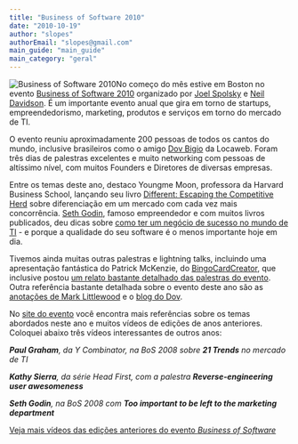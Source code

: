 ```yaml
---
title: "Business of Software 2010"
date: "2010-10-19"
author: "slopes"
authorEmail: "slopes@gmail.com"
main_guide: "main_guide"
main_category: "geral"
---
```


![Business of Software 2010](http://blog.businessofsoftware.org/design_images/bos_logo.png)No começo do mês estive em Boston no evento [Business of Software 2010](http://businessofsoftware.org/) organizado por [Joel Spolsky](http://www.joelonsoftware.com/) e [Neil Davidson](http://www.neildavidson.com/). É um importante evento anual que gira em torno de startups, empreendedorismo, marketing, produtos e serviços em torno do mercado de TI.

O evento reuniu aproximadamente 200 pessoas de todos os cantos do mundo, inclusive brasileiros como o amigo [Dov Bigio](http://gerentedeprodutos.com.br/) da Locaweb. Foram três dias de palestras excelentes e muito networking com pessoas de altíssimo nível, com muitos Founders e Diretores de diversas empresas.

Entre os temas deste ano, destaco Youngme Moon, professora da Harvard Business School, lançando seu livro [Different: Escaping the Competitive Herd](http://www.youngmemoon.com/ym/home.html) sobre diferenciação em um mercado com cada vez mais concorrência. [Seth Godin](http://sethgodin.typepad.com/), famoso empreendedor e com muitos livros publicados, deu dicas sobre [como ter um negócio de sucesso no mundo de TI](http://sethgodin.typepad.com/seths_blog/2010/10/the-business-of-software.html) - e porque a qualidade do seu software é o menos importante hoje em dia.

Tivemos ainda muitas outras palestras e lightning talks, incluindo uma apresentação fantástica do Patrick McKenzie, do [BingoCardCreator](http://www.bingocardcreator.com/), que inclusive postou [um relato bastante detalhado das palestras do evento](http://www.kalzumeus.com/2010/10/15/lessons-learned-at-business-of-software-2010/). Outra referência bastante detalhada sobre o evento deste ano são as [anotações de Mark Littlewood](http://thebln.com/2010/10/organised-notes-index-of-business-of-software-2010-talks/) e o [blog do Dov](http://gerentedeprodutos.com.br/category/bos2010/).

No [site do evento](http://businessofsoftware.org/) você encontra mais referências sobre os temas abordados neste ano e muitos vídeos de edições de anos anteriores. Coloquei abaixo três vídeos interessantes de outros anos:

 _**Paul Graham**, da Y Combinator, na BoS 2008 sobre **21 Trends** no mercado de TI_

 _**Kathy Sierra**, da série Head First, com a palestra **Reverse-engineering user awesomeness**_

 _**Seth Godin**, na BoS 2008 com **Too important to be left to the marketing department**_

[Veja mais vídeos das edições anteriores do evento _Business of Software_](http://businessofsoftware.blip.tv/posts?view=archive&nsfw=dc)
